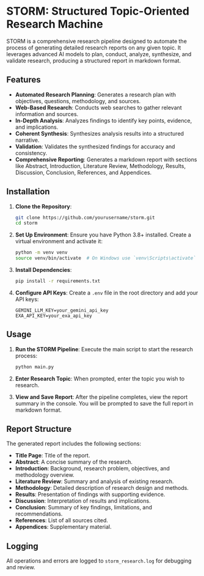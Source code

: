 # STORM: Structured Topic-Oriented Research Machine

STORM is a comprehensive research pipeline designed to automate the process of generating detailed research reports on any given topic. It leverages advanced AI models to plan, conduct, analyze, synthesize, and validate research, producing a structured report in markdown format.

## Features

- **Automated Research Planning**: Generates a research plan with objectives, questions, methodology, and sources.
- **Web-Based Research**: Conducts web searches to gather relevant information and sources.
- **In-Depth Analysis**: Analyzes findings to identify key points, evidence, and implications.
- **Coherent Synthesis**: Synthesizes analysis results into a structured narrative.
- **Validation**: Validates the synthesized findings for accuracy and consistency.
- **Comprehensive Reporting**: Generates a markdown report with sections like Abstract, Introduction, Literature Review, Methodology, Results, Discussion, Conclusion, References, and Appendices.

## Installation

1. **Clone the Repository**:
   ```bash
   git clone https://github.com/yourusername/storm.git
   cd storm
   ```

2. **Set Up Environment**:
   Ensure you have Python 3.8+ installed. Create a virtual environment and activate it:
   ```bash
   python -m venv venv
   source venv/bin/activate  # On Windows use `venv\Scripts\activate`
   ```

3. **Install Dependencies**:
   ```bash
   pip install -r requirements.txt
   ```

4. **Configure API Keys**:
   Create a `.env` file in the root directory and add your API keys:
   ```
   GEMINI_LLM_KEY=your_gemini_api_key
   EXA_API_KEY=your_exa_api_key
   ```

## Usage

1. **Run the STORM Pipeline**:
   Execute the main script to start the research process:
   ```bash
   python main.py
   ```

2. **Enter Research Topic**:
   When prompted, enter the topic you wish to research.

3. **View and Save Report**:
   After the pipeline completes, view the report summary in the console. You will be prompted to save the full report in markdown format.

## Report Structure

The generated report includes the following sections:

- **Title Page**: Title of the report.
- **Abstract**: A concise summary of the research.
- **Introduction**: Background, research problem, objectives, and methodology overview.
- **Literature Review**: Summary and analysis of existing research.
- **Methodology**: Detailed description of research design and methods.
- **Results**: Presentation of findings with supporting evidence.
- **Discussion**: Interpretation of results and implications.
- **Conclusion**: Summary of key findings, limitations, and recommendations.
- **References**: List of all sources cited.
- **Appendices**: Supplementary material.

## Logging

All operations and errors are logged to `storm_research.log` for debugging and review.

